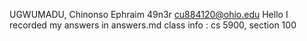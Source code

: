 UGWUMADU, Chinonso Ephraim
49n3r
cu884120@ohio.edu
Hello I recorded my answers in answers.md
class info : cs 5900, section 100
